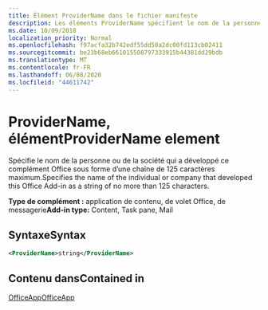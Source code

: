 ```yaml
---
title: Élément ProviderName dans le fichier manifeste
description: Les éléments ProviderName spécifient le nom de la personne ou de la société qui a développé ce complément Office.
ms.date: 10/09/2018
localization_priority: Normal
ms.openlocfilehash: f97acfa32b742edf55dd50a2dc00fd113cb02411
ms.sourcegitcommit: be23b68eb661015508797333915b44381dd29bdb
ms.translationtype: MT
ms.contentlocale: fr-FR
ms.lasthandoff: 06/08/2020
ms.locfileid: "44611742"
---
```

# <a name="providername-element"></a><span data-ttu-id="d1b62-103">ProviderName, élément</span><span class="sxs-lookup"><span data-stu-id="d1b62-103">ProviderName element</span></span>

<span data-ttu-id="d1b62-104">Spécifie le nom de la personne ou de la société qui a développé ce complément Office sous forme d’une chaîne de 125 caractères maximum.</span><span class="sxs-lookup"><span data-stu-id="d1b62-104">Specifies the name of the individual or company that developed this Office Add-in as a string of no more than 125 characters.</span></span>

<span data-ttu-id="d1b62-105">**Type de complément :** application de contenu, de volet Office, de messagerie</span><span class="sxs-lookup"><span data-stu-id="d1b62-105">**Add-in type:** Content, Task pane, Mail</span></span>

## <a name="syntax"></a><span data-ttu-id="d1b62-106">Syntaxe</span><span class="sxs-lookup"><span data-stu-id="d1b62-106">Syntax</span></span>

```XML
<ProviderName>string</ProviderName>
```

## <a name="contained-in"></a><span data-ttu-id="d1b62-107">Contenu dans</span><span class="sxs-lookup"><span data-stu-id="d1b62-107">Contained in</span></span>

[<span data-ttu-id="d1b62-108">OfficeApp</span><span class="sxs-lookup"><span data-stu-id="d1b62-108">OfficeApp</span></span>](officeapp.md)

